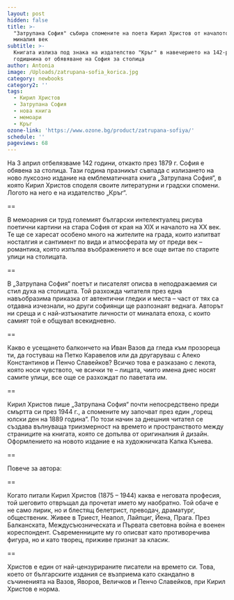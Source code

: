 ```yaml
---
layout: post
hidden: false
title: >-
  "Затрупана София" събира спомените на поета Кирил Христов от началото на
  миналия век
subtitle: >-
  Книгата излиза под знака на издателство "Кръг" в навечерието на 142-рата
  годишнина от обявяване на София за столица
author: Antonia
image: /Uploads/zatrupana-sofia_korica.jpg
category: newbooks
category2: ''
tags:
  - Кирил Христов
  - Затрупана София
  - нова книга
  - мемоари
  - Кръг
ozone-link: 'https://www.ozone.bg/product/zatrupana-sofiya/'
schedule: ''
pageviews: 68
---
```

На 3 април отбелязваме 142 години, откакто през 1879 г. София е обявена за столица. Тази година празникът съвпада с излизането на ново луксозно издание на емблематичната книга „Затрупана София“, в която Кирил Христов споделя своите литературни и градски спомени. Логото на него е на издателство „Кръг“.

\==

В мемоарния си труд големият български интелектуалец рисува поетични картини на стара София от края на XIX и началото на XX век. Те ще се харесат особено много на жителите на града, които изпитват носталгия и сантимент по вида и атмосферата му от преди век – романтика, която изпълва въображението и все още витае по старите улици на столицата.  

\==

В „Затрупана София“ поетът и писателят описва в неподражаемия си стил духа на столицата. Той разхожда читателя през една навъобразима приказка от автентични гледки и места – част от тях са отдавна изчезнали, но други софиянци ще разпознаят веднага. Авторът ни среща и с най-изтъкнатите личности от миналата епоха, с които самият той е общувал всекидневно. 

\==

Какво е усещането балкончето на Иван Вазов да гледа към прозореца ти, да гостуваш на Петко Каравелов или да другаруваш с Алеко Константинов и Пенчо Славейков? Всичко това е разказано с лекота, която носи чувството, че всички те – лицата, чиито имена днес носят самите улици, все още се разхождат по паветата им. 

\==

Кирил Христов пише „Затрупана София“ почти непосредствено преди смъртта си през 1944 г., а спомените му започват през един „горещ юлски ден на 1889 година“. По този начин за днешния читател се създава вълнуваща триизмерност на времето и пространството между страниците на книгата, която се допълва от оригиналния й дизайн. Оформлението на новото издание е на художничката Капка Кънева.

\==

Повече за автора:

\==

Когато питали Кирил Христов (1875 – 1944) каква е неговата професия, той шеговито отвръщал да прочетат името му наобратно. Той обаче е не само лирик, но и блестящ белетрист, преводач, драматург, общественик. Живее в Триест, Неапол, Лайпциг, Йена, Прага. През Балканската, Междусъюзническата и Първата световна война е военен кореспондент. Съвременниците му го описват като противоречива фигура, но и като творец, приживе признат за класик.

\==

Христов е един от най-цензурираните писатели на времето си. Това, което от българските издания се възприема като скандално в съчиненията на Вазов, Яворов, Величков и Пенчо Славейков, при Кирил Христов е норма.
